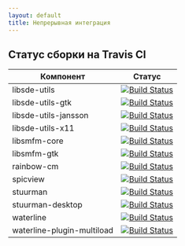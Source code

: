 ```yaml
---
layout: default
title: Непрерывная интеграция
---
```


## Статус сборки на Travis CI

Компонент | Статус
----------|-------
libsde-utils | [![Build Status](https://travis-ci.org/sde-gui/libsde-utils.svg?branch=master)](https://travis-ci.org/sde-gui/libsde-utils)
libsde-utils-gtk | [![Build Status](https://travis-ci.org/sde-gui/libsde-utils-gtk.svg?branch=master)](https://travis-ci.org/sde-gui/libsde-utils-gtk)
libsde-utils-jansson | [![Build Status](https://travis-ci.org/sde-gui/libsde-utils-jansson.svg?branch=master)](https://travis-ci.org/sde-gui/libsde-utils-jansson)
libsde-utils-x11 | [![Build Status](https://travis-ci.org/sde-gui/libsde-utils-x11.svg?branch=master)](https://travis-ci.org/sde-gui/libsde-utils-x11)
libsmfm-core | [![Build Status](https://travis-ci.org/sde-gui/libsmfm-core.svg?branch=master)](https://travis-ci.org/sde-gui/libsmfm-core)
libsmfm-gtk | [![Build Status](https://travis-ci.org/sde-gui/libsmfm-gtk.svg?branch=master)](https://travis-ci.org/sde-gui/libsmfm-gtk)
rainbow-cm | [![Build Status](https://travis-ci.org/sde-gui/rainbow-cm.svg?branch=master)](https://travis-ci.org/sde-gui/rainbow-cm)
spicview | [![Build Status](https://travis-ci.org/sde-gui/spicview.svg?branch=master)](https://travis-ci.org/sde-gui/spicview)
stuurman | [![Build Status](https://travis-ci.org/sde-gui/stuurman.svg?branch=master)](https://travis-ci.org/sde-gui/stuurman)
stuurman-desktop | [![Build Status](https://travis-ci.org/sde-gui/stuurman-desktop.svg?branch=master)](https://travis-ci.org/sde-gui/stuurman-desktop)
waterline | [![Build Status](https://travis-ci.org/sde-gui/waterline.svg?branch=master)](https://travis-ci.org/sde-gui/waterline)
waterline-plugin-multiload | [![Build Status](https://travis-ci.org/sde-gui/waterline-plugin-multiload.svg?branch=master)](https://travis-ci.org/sde-gui/waterline-plugin-multiload)
